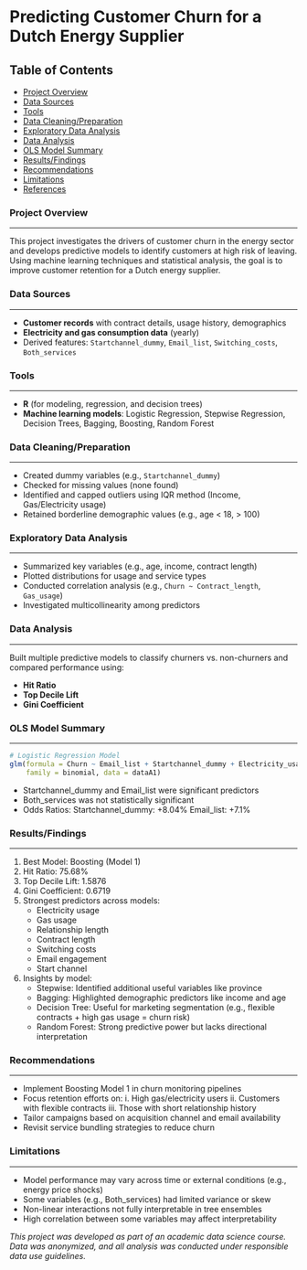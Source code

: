 # Predicting Customer Churn for a Dutch Energy Supplier

## Table of Contents

- [Project Overview](#project-overview)
- [Data Sources](#data-sources)
- [Tools](#tools)
- [Data Cleaning/Preparation](#data-cleaningpreparation)
- [Exploratory Data Analysis](#exploratory-data-analysis)
- [Data Analysis](#data-analysis)
- [OLS Model Summary](#ols-model-summary)
- [Results/Findings](#resultsfindings)
- [Recommendations](#recommendations)
- [Limitations](#limitations)
- [References](#references)

### Project Overview
---

This project investigates the drivers of customer churn in the energy sector and develops predictive models to identify customers at high risk of leaving. Using machine learning techniques and statistical analysis, the goal is to improve customer retention for a Dutch energy supplier.

### Data Sources
---

- **Customer records** with contract details, usage history, demographics
- **Electricity and gas consumption data** (yearly)
- Derived features: `Startchannel_dummy`, `Email_list`, `Switching_costs`, `Both_services`

### Tools
---

- **R** (for modeling, regression, and decision trees)
- **Machine learning models**: Logistic Regression, Stepwise Regression, Decision Trees, Bagging, Boosting, Random Forest

### Data Cleaning/Preparation
---

- Created dummy variables (e.g., `Startchannel_dummy`)
- Checked for missing values (none found)
- Identified and capped outliers using IQR method (Income, Gas/Electricity usage)
- Retained borderline demographic values (e.g., age < 18, > 100)

### Exploratory Data Analysis
---

- Summarized key variables (e.g., age, income, contract length)
- Plotted distributions for usage and service types
- Conducted correlation analysis (e.g., `Churn ~ Contract_length`, `Gas_usage`)
- Investigated multicollinearity among predictors

### Data Analysis
---

Built multiple predictive models to classify churners vs. non-churners and compared performance using:
- **Hit Ratio**
- **Top Decile Lift**
- **Gini Coefficient**

### OLS Model Summary
---

```r
# Logistic Regression Model
glm(formula = Churn ~ Email_list + Startchannel_dummy + Electricity_usage + Both_services + Switching_costs, 
    family = binomial, data = dataA1)
```
- Startchannel_dummy and Email_list were significant predictors
- Both_services was not statistically significant
- Odds Ratios:
    Startchannel_dummy: +8.04%
    Email_list: +7.1%

### Results/Findings
---
1. Best Model: Boosting (Model 1)
2. Hit Ratio: 75.68%
3. Top Decile Lift: 1.5876
4. Gini Coefficient: 0.6719
5. Strongest predictors across models:
    - Electricity usage
    - Gas usage
    - Relationship length
    - Contract length
    - Switching costs
    - Email engagement
    - Start channel
6. Insights by model:
   - Stepwise: Identified additional useful variables like province
   - Bagging: Highlighted demographic predictors like income and age
   - Decision Tree: Useful for marketing segmentation (e.g., flexible contracts + high gas usage = churn risk)
   - Random Forest: Strong predictive power but lacks directional interpretation

### Recommendations
---
- Implement Boosting Model 1 in churn monitoring pipelines
- Focus retention efforts on:
  i. High gas/electricity users
  ii. Customers with flexible contracts
  iii. Those with short relationship history
- Tailor campaigns based on acquisition channel and email availability
- Revisit service bundling strategies to reduce churn

### Limitations
---
- Model performance may vary across time or external conditions (e.g., energy price shocks)
- Some variables (e.g., Both_services) had limited variance or skew
- Non-linear interactions not fully interpretable in tree ensembles
- High correlation between some variables may affect interpretability

*This project was developed as part of an academic data science course. Data was anonymized, and all analysis was conducted under responsible data use guidelines.*

